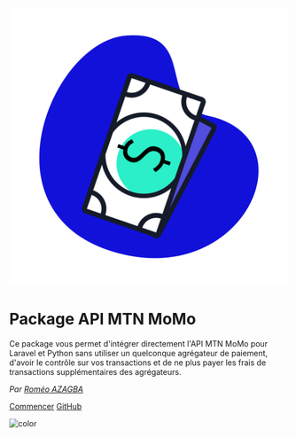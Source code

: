 ![logo](_media/logo.svg)

# Package API MTN MoMo

Ce package vous permet d'intégrer directement l'API MTN MoMo pour Laravel et Python sans utiliser un quelconque agrégateur de paiement, d'avoir le contrôle sur vos transactions et de ne plus payer les frais de transactions supplémentaires des agrégateurs.

_Par [Roméo AZAGBA](credits#connectez-vous-avec-moi)_

[Commencer](/README)
[GitHub](https://github.com/roazagba/apimtnmomo/)

![color](#f0f0f0)
